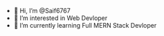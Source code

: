 - 👋 Hi, I’m @Saif6767
- 👀 I’m interested in Web Devloper
- 🌱 I’m currently learning Full MERN Stack Devloper


<!---
Saif6767/Saif6767 is a ✨ special ✨ repository because its `README.md` (this file) appears on your GitHub profile.
You can click the Preview link to take a look at your changes.
--->
